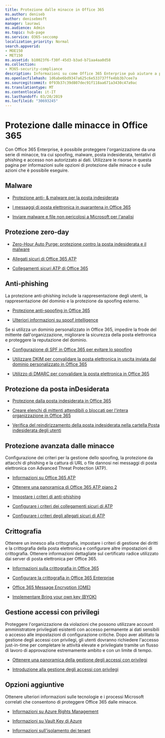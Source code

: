 ```yaml
---
title: Protezione dalle minacce in Office 365
ms.author: deniseb
author: denisebmsft
manager: laurawi
ms.audience: Admin
ms.topic: hub-page
ms.service: O365-seccomp
localization_priority: Normal
search.appverid:
- MOE150
- MET150
ms.assetid: b10023f6-f30f-45d3-b3ad-b71aa4aa0d58
ms.collection:
- M365-security-compliance
description: Informazioni su come Office 365 Enterprise può aiutare a proteggere l'organizzazione da una serie di minacce, tra cui spoofing, malware, posta indesiderata, tentativi di phishing e accesso non autorizzato ai dati.
ms.openlocfilehash: 1d6abe6bd9347a625c6e533737ffe4bb3b7cee7a
ms.sourcegitcommit: 0f93b37c39d807dec91f118aa671a3430c47a9ac
ms.translationtype: MT
ms.contentlocale: it-IT
ms.lasthandoff: 03/20/2019
ms.locfileid: "30693245"
---
```

# <a name="protect-against-threats-in-office-365"></a>Protezione dalle minacce in Office 365

Con Office 365 Enterprise, è possibile proteggere l'organizzazione da una serie di minacce, tra cui spoofing, malware, posta indesiderata, tentativi di phishing e accesso non autorizzato ai dati. Utilizzare le risorse in questa pagina per informazioni sulle opzioni di protezione dalle minacce e sulle azioni che è possibile eseguire.

## <a name="malware"></a>Malware

- [Protezione anti- &amp; malware per la posta indesiderata](anti-spam-and-anti-malware-protection.md)
    
- [I messaggi di posta elettronica in quarantena in Office 365](quarantine-email-messages.md)
    
- [Inviare malware e file non pericolosi a Microsoft per l'analisi](submitting-malware-and-non-malware-to-microsoft-for-analysis.md)

## <a name="zero-day-protection"></a>Protezione zero-day

- [Zero-Hour Auto Purge: protezione contro la posta indesiderata e il malware](zero-hour-auto-purge.md)

- [Allegati sicuri di Office 365 ATP](atp-safe-attachments.md)

- [Collegamenti sicuri ATP di Office 365](atp-safe-links.md)

## <a name="anti-phishing"></a>Anti-phishing

La protezione anti-phishing include la rappresentazione degli utenti, la rappresentazione del dominio e la protezione da spoofing esterno. 

- [Protezione anti-spoofing in Office 365](anti-spoofing-protection.md)

- [Ulteriori informazioni su spoof intelligence](learn-about-spoof-intelligence.md)

Se si utilizza un dominio personalizzato in Office 365, impedire la frode del mittente dall'organizzazione, migliorare la sicurezza della posta elettronica e proteggere la reputazione del dominio.
  
- [Configurazione di SPF in Office 365 per evitare lo spoofing](set-up-spf-in-office-365-to-help-prevent-spoofing.md)
    
- [Utilizzare DKIM per convalidare la posta elettronica in uscita inviata dal dominio personalizzato in Office 365](use-dkim-to-validate-outbound-email.md)
    
- [Utilizzo di DMARC per convalidare la posta elettronica in Office 365](use-dmarc-to-validate-email.md)

## <a name="anti-spam"></a>Protezione da posta inDesiderata

- [Protezione dalla posta indesiderata in Office 365](anti-spam-protection.md)

- [Creare elenchi di mittenti attendibili o bloccati per l'intera organizzazione in Office 365](create-organization-wide-safe-sender-or-blocked-sender-lists-in-office-365.md)

- [Verifica del reindirizzamento della posta indesiderata nella cartella Posta indesiderata degli utenti](ensure-that-spam-is-routed-to-each-user-s-junk-email-folder.md)
  
    
## <a name="advanced-threat-protection"></a>Protezione avanzata dalle minacce

Configurazione dei criteri per la gestione dello spoofing, la protezione da attacchi di phishing e la cattura di URL o file dannosi nei messaggi di posta elettronica con Advanced Threat Protection (ATP).
  
- [Informazioni su Office 365 ATP](office-365-atp.md)

- [Ottenere una panoramica di Office 365 ATP piano 2](office-365-ti.md)
    
- [Impostare i criteri di anti-phishing](set-up-anti-phishing-policies.md)
    
- [Configurare i criteri dei collegamenti sicuri di ATP](set-up-atp-safe-links-policies.md)
    
- [Configurare i criteri degli allegati sicuri di ATP](set-up-atp-safe-attachments-policies.md)
    
## <a name="encryption"></a>Crittografia

Ottenere un innesco alla crittografia, impostare i criteri di gestione dei diritti e la crittografia della posta elettronica e configurare altre impostazioni di crittografia. Ottenere informazioni dettagliate sul certificato radice utilizzato dai server di posta elettronica per Office 365.
  
- [Informazioni sulla crittografia in Office 365](encryption.md)
    
- [Configurare la crittografia in Office 365 Enterprise](set-up-encryption.md)
    
- [Office 365 Message Encryption (OME)](ome.md)
    
- [Implementare Bring your own key (BYOK)](https://docs.microsoft.com/azure/key-vault/key-vault-hsm-protected-keys#implementing-bring-your-own-key-byok-for-azure-key-vault)
        
## <a name="privileged-access-management"></a>Gestione accessi con privilegi

Proteggere l'organizzazione da violazioni che possono utilizzare account amministratore privilegiati esistenti con accesso permanente ai dati sensibili o accesso alle impostazioni di configurazione critiche. Dopo aver abilitato la gestione degli accessi con privilegi, gli utenti dovranno richiedere l'accesso just-in-time per completare le attività elevate e privilegiate tramite un flusso di lavoro di approvazione estremamente ambito e con un limite di tempo.
  
- [Ottenere una panoramica della gestione degli accessi con privilegi](privileged-access-management-overview.md)
    
- [Introduzione alla gestione degli accessi con privilegi](privileged-access-management-configuration.md)

## <a name="additional-options"></a>Opzioni aggiuntive

Ottenere ulteriori informazioni sulle tecnologie e i processi Microsoft correlati che consentono di proteggere Office 365 dalle minacce.
  
- [Informazioni su Azure Rights Management](https://docs.microsoft.com/information-protection/understand-explore/what-is-azure-rms)
    
- [Informazioni su Vault Key di Azure](https://docs.microsoft.com/azure/key-vault/)
    
- [Informazioni sull'isolamento dei tenant](http://download.microsoft.com/download/3/F/0/3F0420A2-657B-44B6-B21E-D7BD98A94390/Tenant%20Isolation%20in%20Office%20365.pdf)
    

